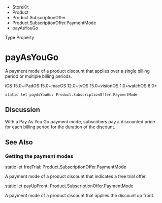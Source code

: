

- StoreKit
- Product
- Product.SubscriptionOffer
- Product.SubscriptionOffer.PaymentMode
-  payAsYouGo 

Type Property

# payAsYouGo

A payment mode of a product discount that applies over a single billing period or multiple billing periods.

iOS 15.0+iPadOS 15.0+macOS 12.0+tvOS 15.0+visionOS 1.0+watchOS 8.0+

``` source
static let payAsYouGo: Product.SubscriptionOffer.PaymentMode
```

## Discussion

With a Pay As You Go payment mode, subscribers pay a discounted price for each billing period for the duration of the discount.

## See Also

### Getting the payment modes

static let freeTrial: Product.SubscriptionOffer.PaymentMode

A payment mode of a product discount that indicates a free trial offer.

static let payUpFront: Product.SubscriptionOffer.PaymentMode

A payment mode of a product discount that applies the discount up front.

